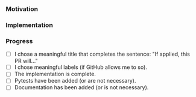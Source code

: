 ### Motivation

<!-- What problem does this PR solve? Which new feature or improvement does it implement? -->
<!-- Please provide relevant links to corresponding issues and feature requests. -->

### Implementation

<!-- What is the concept behind the implementation? How does it work? -->
<!-- Include any important technical decisions or trade-offs made -->

### Progress

- [ ] I chose a meaningful title that completes the sentence: "If applied, this PR will..."
- [ ] I chose meaningful labels (if GitHub allows me to so).
- [ ] The implementation is complete.
- [ ] Pytests have been added (or are not necessary).
- [ ] Documentation has been added (or is not necessary).
